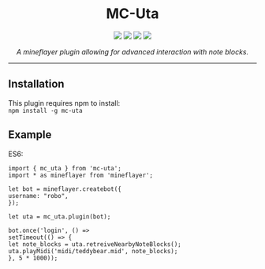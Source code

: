 <h1 align='center'>
  MC-Uta
</h1>

<p align='center'>
<img src='https://img.shields.io/github/issues/Camezza/MC-Uta'>
<img src='https://img.shields.io/github/forks/Camezza/MC-Uta'>
<img src='https://img.shields.io/github/stars/Camezza/MC-Uta'>
<img src='https://img.shields.io/github/license/Camezza/MC-Uta'>
</p>
<p align='center'><i>A mineflayer plugin allowing for advanced interaction with note blocks.</i></p>

---
## Installation
This plugin requires npm to install:<br>
`npm install -g mc-uta`

## Example
ES6:<br>
```
import { mc_uta } from 'mc-uta';
import * as mineflayer from 'mineflayer';

let bot = mineflayer.createbot({
username: "robo",
});

let uta = mc_uta.plugin(bot);

bot.once('login', () => 
setTimeout(() => {
let note_blocks = uta.retreiveNearbyNoteBlocks();
uta.playMidi('midi/teddybear.mid', note_blocks);
}, 5 * 1000));
```
